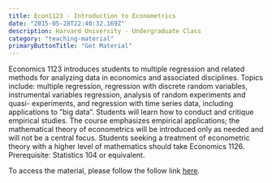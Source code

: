 ```yaml
---
title: Econ1123 - Introduction to Econometrics 
date: "2015-05-28T22:40:32.169Z"
description: Harvard University - Undergraduate Class
category: "teaching-material"
primaryButtonTitle: "Get Material"
---
```

Economics 1123 introduces students to multiple regression and related methods for analyzing data in economics and associated disciplines. Topics include: multiple regression, regression with discrete random variables, instrumental variables regression, analysis of random experiments and quasi- experiments, and regression with time series data, including applications to ”big data”. Students will learn how to conduct and critique empirical studies. The course emphasizes empirical applications; the mathematical theory of econometrics will be introduced only as needed and will not be a central focus. Students seeking a treatment of econometric theory with a higher level of mathematics should take Economics 1126. Prerequisite: Statistics 104 or equivalent. 


To access the material, please follow the follow link [here](https://scholar.harvard.edu/apassalacqua/classes/econ1123-introduction-econometrics).
